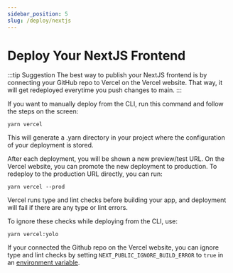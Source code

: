 ```yaml
---
sidebar_position: 5 
slug: /deploy/nextjs
---
```


# Deploy Your NextJS Frontend

:::tip Suggestion
The best way to publish your NextJS frontend is by connecting your GitHub repo to Vercel on the Vercel website. That way, it will get redeployed everytime you push changes to main.
:::

If you want to manually deploy from the CLI, run this command and follow the steps on the screen:

```
yarn vercel
```

This will generate a .yarn directory in your project where the configuration of your deployment is stored.

After each deployment, you will be shown a new preview/test URL. On the Vercel website, you can promote the new deployment to production. To redeploy to the production URL directly, you can run:

```
yarn vercel --prod
```

Vercel runs type and lint checks before building your app, and deployment will fail if there are any type or lint errors. 

To ignore these checks while deploying from the CLI, use:

```
yarn vercel:yolo
```

If your connected the Github repo on the Vercel website, you can ignore type and lint checks by setting `NEXT_PUBLIC_IGNORE_BUILD_ERROR` to `true` in an [environment variable](https://vercel.com/docs/concepts/projects/environment-variables).
